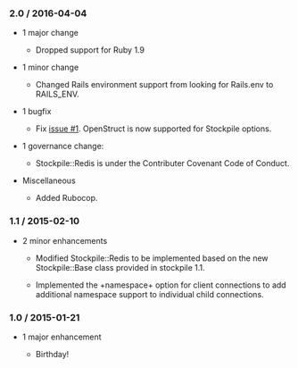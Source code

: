 ### 2.0 / 2016-04-04

*   1 major change

    *   Dropped support for Ruby 1.9

*   1 minor change

    *   Changed Rails environment support from looking for Rails.env to
        RAILS_ENV.

*   1 bugfix

    *   Fix [issue #1][]. OpenStruct is now supported for Stockpile options.

*   1 governance change:

    *   Stockpile::Redis is under the Contributer Covenant Code of Conduct.

*   Miscellaneous

    *   Added Rubocop.

### 1.1 / 2015-02-10

* 2 minor enhancements

  * Modified Stockpile::Redis to be implemented based on the new
    Stockpile::Base class provided in stockpile 1.1.

  * Implemented the +namespace+ option for client connections to add additional
    namespace support to individual child connections.

### 1.0 / 2015-01-21

* 1 major enhancement

  * Birthday!

[issue #1]: https://github.com/halostatue/stockpile-redis/issues/1
